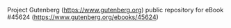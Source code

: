 Project Gutenberg (https://www.gutenberg.org) public repository for eBook #45624 (https://www.gutenberg.org/ebooks/45624)

